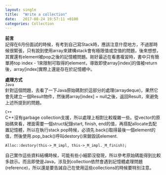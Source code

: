 ```yaml
---
layout: single
title:  "Write a collection"
date:   2017-08-24 19:57:11 +0100
categories: Collection
---
```

**前言**  
記得在6月份面試的時候，有考到自己寫Stack時，應該注意什麼地方，不過那時候很緊張，只有說到使用array來建構stack會有極限值或空值的問題，後來想想，其實還有element被pop之後的記憶體問題。剛好最近在看書複習時，書中只有簡單將top index - 1來限制可取得的element，導致即使array[index]的值被return後，array[index]實際上還是存在於記憶體中。

**處理方式**  
`Java`  
針對這個問題，去看了一下Java原始碼對於這部分的處理(arraydeque)，果然它會先建立一個Result物件，然後將array[index] = null之後，返回Result，來避免上述所提到的問題。


`C++`  
C++沒有garbage collection支援，所以處理上相對比較複雜一些。從vector的原始碼來看，裡面需要一個struct紀錄start, finish, end的值，再搭配allocate去配置記憶體，所以在執行stack pop時候，必須先.back()取得最後一個element的值，然後使用.pop_back()呼叫destory()來銷毀該element.

```
Alloc::destory(this->_M_impl, this->_M_impl._M_finish);
```

自己實作這些資料結構時候，可能有些小細節沒發現，所以參考原始碼能得到比較多啟示。而且即使是Java，涉及到collection依然會遇到記憶體處理問題(reference)，所以還是要告誡自己在使用這些collections的時候要特別注意。
